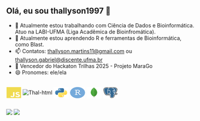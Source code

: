 ## Olá, eu sou thallyson1997 👋

- 🔭 Atualmente estou trabalhando com Ciência de Dados e Bioinformática. Atuo na LABI-UFMA (Liga Acadêmica de Bioinfromática).
- 🌱 Atualmente estou aprendendo R e ferramentas de Bioinformática, como Blast.
- 📫 Contatos: thallyson.martins11@gmail.com ou thallyson.gabriel@discente.ufma.br
- 🥇 Vencedor do Hackaton Trilhas 2025 - Projeto MaraGo
- 😄 Pronomes: ele/ela

<div style="display: inline_block"><br>
  <img align="center" alt="Thal-javascript" height="30" width="40" src="https://raw.githubusercontent.com/devicons/devicon/master/icons/javascript/javascript-plain.svg">
  <img align="center" alt="Thal-html" height="30" width="40" src="https://raw.githubusercontent.com/devicons/devicon/master/icons/html/html-original.svg">
  <img align="center" alt="Thal-python" height="30" width="40" src="https://raw.githubusercontent.com/devicons/devicon/master/icons/python/python-original.svg">
  <img align="center" alt="Thal-rstudio" height="30" width="40" src="https://raw.githubusercontent.com/devicons/devicon/master/icons/rstudio/rstudio-original.svg">
  <img align="center" alt="Thal-mongoDB" height="30" width="40" src="https://raw.githubusercontent.com/devicons/devicon/master/icons/mongodb/mongodb-original.svg">
  <img align="center" alt="Thal-postgresql" height="30" width="40" src="https://raw.githubusercontent.com/devicons/devicon/master/icons/postgresql/postgresql-original.svg">
</div>

##
<div> 
  <a href = "thallyson.martins11@gmail.com"><img src="https://img.shields.io/badge/-Gmail-%23333?style=for-the-badge&logo=gmail&logoColor=white" target="_blank"></a>
  <a href="https://www.linkedin.com/in/thallyson-gabriel-55493b13b/" target="_blank"><img src="https://img.shields.io/badge/-LinkedIn-%230077B5?style=for-the-badge&logo=linkedin&logoColor=white" target="_blank"></a> 
  
</div>

